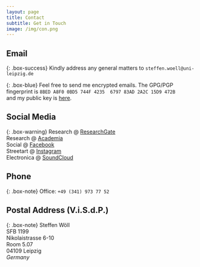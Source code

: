 ```yaml
---
layout: page
title: Contact
subtitle: Get in Touch
image: /img/con.png
---
```


## Email

{: .box-success}
Kindly address any general matters to `steffen.woell@uni-leipzig.de`

{: .box-blue}
Feel free to send me encrypted emails. The GPG/PGP fingerprint is `8BED A8F0 0BD5 744F 4235  6797 83AD 2A2C 15D9 472B`<br />and my public key is [here](/dl/sw_pgp_public_key.asc).

## Social Media

{: .box-warning}
Research @ <a href="https://www.researchgate.net/profile/Steffen_Woell3" target="_blank">ResearchGate</a><br/>Research @ <a href="https://uni-leipzig.academia.edu/SteffenWöll" target="_blank">Academia</a><br/>Social @ <a href="https://www.facebook.com/steffen.woell" target="_blank">Facebook</a><br/>Streetart @ <a href="https://www.instagram.com/streetart_leipzig/" target="_blank">Instagram</a><br/>Electronica @ <a href="https://soundcloud.com/w-a_s" target="_blank">SoundCloud</a>

## Phone

{: .box-note}
Office: `+49 (341) 973 77 52`  

## Postal Address (V.i.S.d.P.)

{: .box-note}
Steffen Wöll<br/>
SFB 1199<br/>
Nikolaistrasse 6-10<br/>
Room 5.07<br/>
04109 Leipzig<br/>
*Germany*

